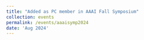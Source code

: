 ```yaml
---
title: "Added as PC member in AAAI Fall Symposium"
collection: events
permalink: /events/aaaisymp2024
date: 'Aug 2024'
---
```

